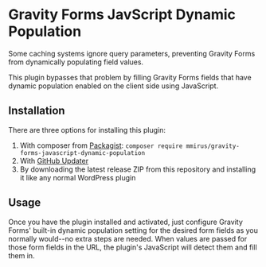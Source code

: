 # Gravity Forms JavScript Dynamic Population

Some caching systems ignore query parameters, preventing Gravity Forms from dynamically populating field values.

This plugin bypasses that problem by filling Gravity Forms fields that have dynamic population enabled on the client side using JavaScript.

## Installation

There are three options for installing this plugin:

1. With composer from [Packagist](https://packagist.org/packages/mmirus/gravity-forms-javascript-dynamic-population): `composer require mmirus/gravity-forms-javascript-dynamic-population`
2. With [GitHub Updater](https://github.com/afragen/github-updater)
3. By downloading the latest release ZIP from this repository and installing it like any normal WordPress plugin

## Usage

Once you have the plugin installed and activated, just configure Gravity Forms' built-in dynamic population setting for the desired form fields as you normally would--no extra steps are needed. When values are passed for those form fields in the URL, the plugin's JavaScript will detect them and fill them in.
